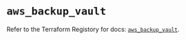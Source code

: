 # `aws_backup_vault`

Refer to the Terraform Registory for docs: [`aws_backup_vault`](https://registry.terraform.io/providers/hashicorp/aws/4.67.0/docs/resources/backup_vault).

